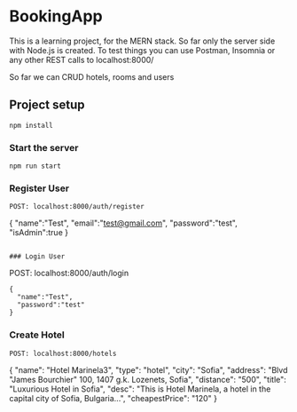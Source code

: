 # BookingApp
This is a learning project, for the MERN stack. So far only the server side with Node.js is created. 
To test things you can use Postman, Insomnia or any other REST calls to localhost:8000/

So far we can CRUD hotels, rooms and users

## Project setup
```
npm install
```

### Start the server 
```
npm run start
```

### Register User
```
POST: localhost:8000/auth/register
```
{
  "name":"Test",
  "email":"test@gmail.com",
  "password":"test",
  "isAdmin":true
}
```

### Login User
```
POST: localhost:8000/auth/login
```
{
  "name":"Test",
  "password":"test"
}
```

### Create Hotel
```
POST: localhost:8000/hotels
```
{
	"name": "Hotel Marinela3",
	"type": "hotel",
	"city": "Sofia",
	"address": "Blvd \"James Bourchier\" 100, 1407 g.k. Lozenets, Sofia",
	"distance": "500",
	"title": "Luxurious Hotel in Sofia",
	"desc": "This is Hotel Marinela, a hotel in the capital city of Sofia, Bulgaria...",
	"cheapestPrice": "120"
}
```
